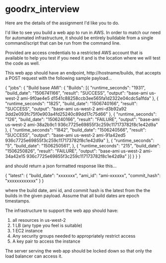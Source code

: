 # goodrx_interview

Here are the details of the assignment I'd like you to do.

I'd like to see you build a web app to run in AWS. In order to match our need for automated infrastructure, it should be entirely buildable from a single command/script that can be run from the command line.

Provided are access credentials to a restricted AWS account that is available to help you test if you need it and is the location where we will test the code as well.

This web app should have an endpoint, http://hostname/builds, that accepts a POST request with the following sample payload...

{
    "jobs": {
        "Build base AMI": {
            "Builds": [{
                "runtime_seconds": "1931",
                "build_date": "1506741166",
                "result": "SUCCESS",
                "output": "base-ami us-west-2 ami-9f0ae4e5 d1541c88258ccb3ee565fa1d2322e04cdc5a1fda"
            }, {
                "runtime_seconds": "1825",
                "build_date": "1506740166",
                "result": "SUCCESS",
                "output": "base-ami us-west-2 ami-d3b92a92 3dd2e093fc75f0e903a4fd25240c89dd17c75d66"
            }, {
                "runtime_seconds": "126",
                "build_date": "1506240166",
                "result": "FAILURE",
                "output": "base-ami us-west-2 ami-38a2b9c1 936c7725e69855f3c259c117173782f8c1e42d9a"
            }, {
                "runtime_seconds": "1842",
                "build_date": "1506240566",
                "result": "SUCCESS",
                "output": "base-ami us-west-2 ami-91a42ed5 936c7725e69855f3c259c117173782f8c1e42d9a"
            }, {
                "runtime_seconds": "5",
                "build_date": "1506250561",
            }, {
                "runtime_seconds": "215",
                "build_date": "1506250826",
                "result": "FAILURE",
                "output": "base-ami us-west-2 ami-34a42e15 936c7725e69855f3c259c117173782f8c1e42d9a"
            }]
        }
    }
}

and should return a json formatted response like this...

{
    "latest": {
        "build_date": "xxxxxxx",
        "ami_id": "ami-xxxxxx",
        "commit_hash": "xxxxxxxxxxxx"
    }
}

where the build date, ami id, and commit hash is the latest from the the builds in the given payload. Assume that all build dates are epoch timestamps.

The infrastructure to support the web app should have:

1) all resources in us-west-2
2) 1 LB (any type you feel is suitable)
3) 1 EC2 instance
4) Any security groups needed to appropriately restrict access
5) A key pair to access the instance

The server serving the web app should be locked down so that only the load balancer can access it.

